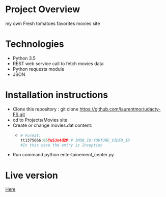 Project Overview
==================
my own Fresh tomatoes favorites movies site

Technologies
============

* Python 3.5
* REST web service call to fetch movies data
* Python requests module
* JSON  

Installation instructions
=========================
* Clone  this repository : git clone https://github.com/laurentmor/udacty-FS.git
* cd to Projects/Movies site
* Create or change movies.dat content:
  * ```python
    # Format:
    tt1375666:66TuSJo4dZM # IMDB_ID:YOUTUBE_VIDEO_ID
    #In this case the entry is Inception
    ```
* Run command python  entertainement_center.py  

Live version
============
[Here](http://laurentmor.github.io/udacty-FS/Projects/Movies%20site)
